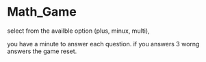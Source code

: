 # Math_Game
select from the availble option (plus, minux, multi),

you have a minute to answer each question.
if you answers 3 worng answers the game reset.
